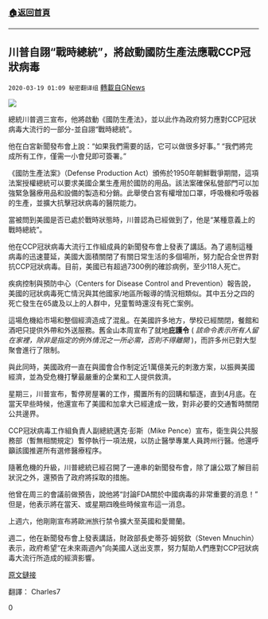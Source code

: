 ###  [:house:返回首頁](https://github.com/ourhimalayas/txt)
---

## 川普自詡“戰時總統”，將啟動國防生產法應戰CCP冠狀病毒
`2020-03-19 01:09 秘密翻译组` [轉載自GNews](https://gnews.org/zh-hant/144955/)

![](https://s3-ap-northeast-1.amazonaws.com/news.guo.offload.media/wp-content/uploads/2020/03/19011027/1-96.png)


總統川普週三宣布，他將啟動《國防生產法》，並以此作為政府努力應對CCP冠狀病毒大流行的一部分-並自詡“戰時總統”。

他在白宮新聞發布會上說：“如果我們需要的話，它可以做很多好事。” “我們將完成所有工作，僅需一小會兒即可簽署。”

《國防生產法案》（Defense Production Act）頒佈於1950年朝鮮戰爭期間，這項法案授權總統可以要求美國企業生產用於國防的用品。該法案確保私營部門可以加強緊急醫療用品和設備的製造和分銷。此舉使白宮有權增加口罩，呼吸機和呼吸器的生產，並擴大抗擊冠狀病毒的醫院能力。

當被問到美國是否已處於戰時狀態時，川普認為已經做到了，他是“某種意義上的戰時總統”。

他在CCP冠狀病毒大流行工作組成員的新聞發布會上發表了講話。為了遏制這種病毒的迅速蔓延，美國大面積關閉了有關日常生活的多個場所，努力配合全世界對抗CCP冠狀病毒。目前，美國已有超過7300例的確診病例，至少118人死亡。

疾病控制與預防中心（Centers for Disease Control and Prevention）報告說，美國的冠狀病毒死亡情況與其他國家/地區所報導的情況相類似。其中五分之四的死亡發生在65歲及以上的人群中，兒童暫時還沒有死亡案例。

這場危機給市場和整個經濟造成了混亂。在美國許多地方，學校已經關閉，餐館和酒吧只提供外帶和外送服務。舊金山本周宣布了就地**庇護令** ( *該命令表示所有人留在家裡，除非是指定的例外情況之一所必需，否則不得離開* )，而許多州已對大型聚會進行了限制。

與此同時，美國政府一直在與國會合作制定近1萬億美元的刺激方案，以振興美國經濟，並為受危機打擊最嚴重的企業和工人提供救濟。

星期三，川普宣布，暫停房屋署的工作，擱置所有的回購和驅逐，直到4月底。在當天早些時候，他還宣布了美國和加拿大已經達成一致，對非必要的交通暫時關閉公共邊界。

CCP冠狀病毒工作組負責人副總統邁克·彭斯（Mike Pence）宣布，衛生與公共服務部（暫無相關規定）暫停執行一項法規，以防止醫學專業人員跨州行醫。他還呼籲該國推遲所有選修醫療程序。

隨著危機的升級，川普總統已經召開了一連串的新聞發布會，除了讓公眾了解目前狀況之外，還預告了政府將採取的措施。

他曾在周三的會議前做預告，說他將“討論FDA關於中國病毒的非常重要的消息！” 但是，他表示將在當天、或星期四晚些時候宣布這一消息。

上週六，他剛剛宣布將歐洲旅行禁令擴大至英國和愛爾蘭。

週二，他在新聞發布會上發表講話，財政部長史蒂芬·姆努欽（Steven Mnuchin）表示，政府希望“在未來兩週內”向美國人送出支票，努力幫助人們應對CCP冠狀病毒大流行所造成的經濟影響。

[原文鏈接](https://www.foxnews.com/politics/trump-announces-he-is-invoking-defense-production-act-to-fight-coronavirus)

翻譯： Charles7

0
